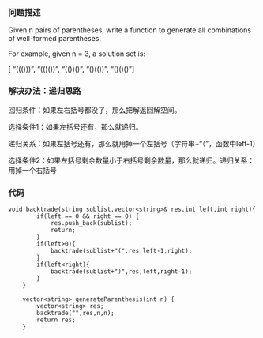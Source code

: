 ### 问题描述

Given n pairs of parentheses, write a function to generate all combinations of well-formed parentheses.

For example, given n = 3, a solution set is:

[  “((()))”,  “(()())”,  “(())()”,  “()(())”,  “()()()”]

### 解决办法：递归思路

回归条件：如果左右括号都没了，那么把解返回解空间。

选择条件1：如果左括号还有，那么就递归。

递归关系：如果左括号还有，那么就用掉一个左括号（字符串+“（”，函数中left-1）

选择条件2：如果左括号剩余数量小于右括号剩余数量，那么就递归。递归关系：用掉一个右括号

### 代码

```
void backtrade(string sublist,vector<string>& res,int left,int right){
        if(left == 0 && right == 0) {
            res.push_back(sublist);
            return;
        }
        if(left>0){
            backtrade(sublist+"(",res,left-1,right);
        }
        if(left<right){
            backtrade(sublist+")",res,left,right-1);
        }
    }
    
    vector<string> generateParenthesis(int n) {      
        vector<string> res;
        backtrade("",res,n,n);
        return res;
    }
```
